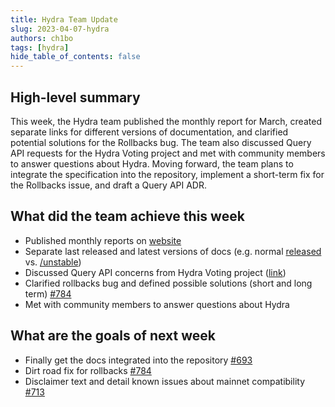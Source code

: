 ```yaml
---
title: Hydra Team Update
slug: 2023-04-07-hydra
authors: ch1bo
tags: [hydra]
hide_table_of_contents: false
---
```


## High-level summary

This week, the Hydra team published the monthly report for March, created
separate links for different versions of documentation, and clarified potential
solutions for the Rollbacks bug. The team also discussed Query API requests for
the Hydra Voting project and met with community members to answer questions
about Hydra. Moving forward, the team plans to integrate the specification into
the repository, implement a short-term fix for the Rollbacks issue, and draft a
Query API ADR.

## What did the team achieve this week

-   Published monthly reports on [website](https://hydra.family/head-protocol/monthly/2023-03)
-   Separate last released and latest versions of docs (e.g. normal [released](https://hydra.family/head-protocol/core-concepts/behavior/#replay-of-past-server-outputs) vs. [/unstable](https://hydra.family/head-protocol/unstable/core-concepts/behavior/#replay-of-past-server-outputs))
-   Discussed Query API concerns from Hydra Voting project ([link](https://github.com/input-output-hk/hydra/discussions/797))
-   Clarified rollbacks bug and defined possible solutions (short and long term) [#784](https://github.com/input-output-hk/hydra/issues/784)
-   Met with community members to answer questions about Hydra

## What are the goals of next week

-   Finally get the docs integrated into the repository [#693](https://github.com/input-output-hk/hydra/issues/693)
-   Dirt road fix for rollbacks [#784](https://github.com/input-output-hk/hydra/issues/784)
-   Disclaimer text and detail known issues about mainnet compatibility
    [#713](https://github.com/input-output-hk/hydra/issues/713)
